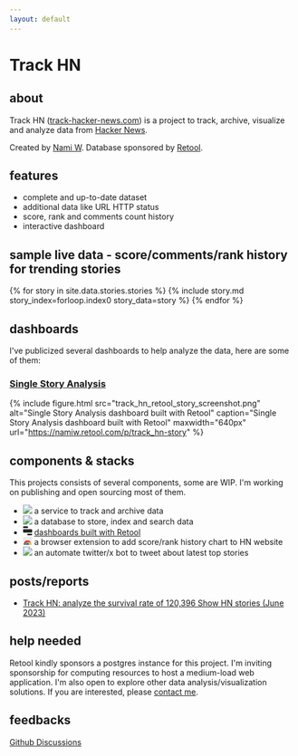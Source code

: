 ```yaml
---
layout: default
---
```


# Track HN

## about

Track HN ([track-hacker-news.com](https://track-hacker-news.com)) is a project to track, archive, visualize and analyze data from [Hacker News](https://news.ycombinator.com/).

Created by [Nami W](https://nami.land/). Database sponsored by [Retool](https://retool.com/).

## features

- complete and up-to-date dataset
- additional data like URL HTTP status
- score, rank and comments count history
- interactive dashboard

## sample live data - score/comments/rank history for trending stories

{% for story in site.data.stories.stories %}
  {% include story.md story_index=forloop.index0 story_data=story %}
{% endfor %}

<script type="module">
  {% include charts.js %}
</script>

## dashboards

I've publicized several dashboards to help analyze the data, here are some of them:

### [Single Story Analysis](https://namiw.retool.com/p/track_hn-story)

{% include figure.html
  src="track_hn_retool_story_screenshot.png"
  alt="Single Story Analysis dashboard built with Retool"
  caption="Single Story Analysis dashboard built with Retool"
  maxwidth="640px"
  url="https://namiw.retool.com/p/track_hn-story"
%}

## components & stacks

This projects consists of several components, some are WIP. I'm working on publishing and open sourcing most of them.

- <img src="https://cdn.jsdelivr.net/gh/devicons/devicon@latest/icons/rails/rails-plain.svg" width="16" style="display: inline-block" /> a service to track and archive data
- <img src="https://cdn.jsdelivr.net/gh/devicons/devicon@latest/icons/postgresql/postgresql-original.svg" width="16" style="display: inline-block" /> a database to store, index and search data
- <img src="assets/retool.svg" width="16" style="display: inline-block" /> [dashboards built with Retool](https://namiw.retool.com/p/track_hn-stories)
- <img src="assets/chrome-web-store.svg" width="16" style="display: inline-block" /> a browser extension to add score/rank history chart to HN website
- <img src="https://cdn.jsdelivr.net/gh/devicons/devicon@latest/icons/twitter/twitter-original.svg" width="16" style="display: inline-block" /> an automate twitter/x bot to tweet about latest top stories

## posts/reports

- [Track HN: analyze the survival rate of 120,396 Show HN stories (June 2023)](https://nami.land/2023/06/11/track-hn-analyze-survival-rate-of-120-396-show-hn-posts-june-2023.html)

## help needed

Retool kindly sponsors a postgres instance for this project. I'm inviting sponsorship for computing resources to host a medium-load web application. I'm also open to explore other data analysis/visualization solutions. If you are interested, please [contact me](mailto:me@nami.land).

## feedbacks

[Github Discussions](https://github.com/orgs/track-hacker-news/discussions)

<script >
  {% include umami.js %}
</script>
